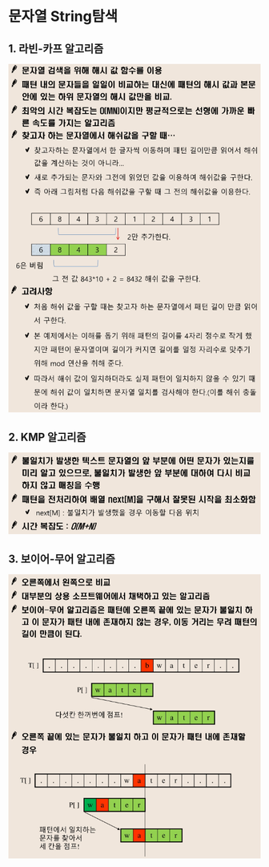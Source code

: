 ﻿# 문자열 String탐색

## 1. 라빈-카프 알고리즘
![라빈카프IMG](./String1.PNG)  

## 2. KMP 알고리즘
![KMPIMG](./String2.PNG)  

## 3. 보이어-무어 알고리즘
![보이어무어IMG](./String3.PNG)  
